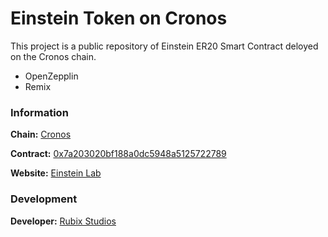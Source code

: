 # Einstein Token on Cronos

This project is a public repository of Einstein ER20  Smart Contract deloyed on the Cronos chain.

- OpenZepplin
- Remix

### Information

**Chain:** [Cronos](https://cronos.org/)

**Contract:** [0x7a203020bf188a0dc5948a5125722789](https://cronoscan.com/token/0x7a203020bf188a0dc5948a5125722789cad63cf2)

**Website:** [Einstein Lab](https://einsteinlab.tech/)

### Development

**Developer:** [Rubix Studios](https://www.rubixstudios.com.au)